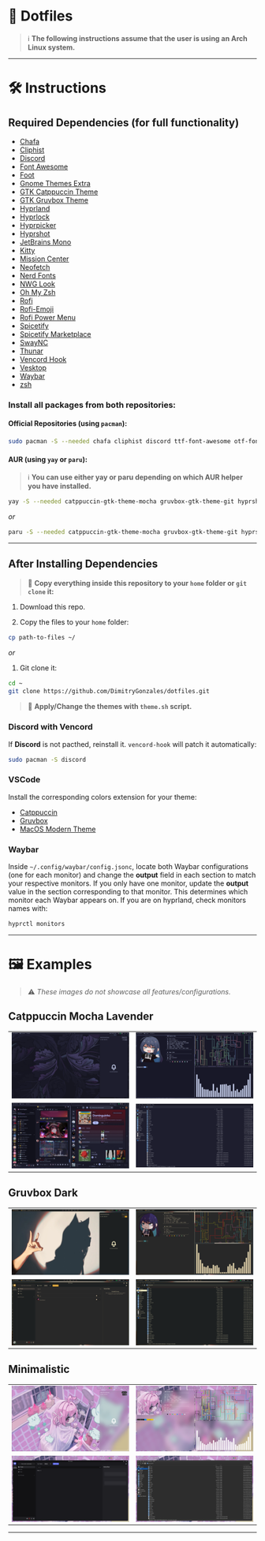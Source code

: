 # 🎨 Dotfiles

> ℹ️ **The following instructions assume that the user is using an Arch Linux system.**

---

# 🛠️ Instructions

## Required Dependencies (for full functionality)

- [Chafa](https://github.com/hpjansson/chafa)
- [Cliphist](https://github.com/sentriz/cliphist)
- [Discord](https://github.com/discord)
- [Font Awesome](https://github.com/FortAwesome/Font-Awesome)
- [Foot](https://codeberg.org/dnkl/foot)
- [Gnome Themes Extra](https://gitlab.gnome.org/GNOME/gnome-themes-extra)
- [GTK Catppuccin Theme](https://github.com/catppuccin/gtk)
- [GTK Gruvbox Theme](https://github.com/Fausto-Korpsvart/Gruvbox-GTK-Theme)
- [Hyprland](https://github.com/hyprwm/Hyprland)
- [Hyprlock](https://github.com/hyprwm/hyprlock)
- [Hyprpicker](https://github.com/hyprwm/hyprpicker)
- [Hyprshot](https://github.com/Gustash/Hyprshot)
- [JetBrains Mono](https://github.com/JetBrains/JetBrainsMono)
- [Kitty](https://github.com/kovidgoyal/kitty)
- [Mission Center](https://github.com/Slimbook-Team/mission-center)
- [Neofetch](https://github.com/dylanaraps/neofetch)
- [Nerd Fonts](https://github.com/ryanoasis/nerd-fonts)
- [NWG Look](https://github.com/nwg-piotr/nwg-look)
- [Oh My Zsh](https://github.com/ohmyzsh/ohmyzsh)
- [Rofi](https://github.com/davatorium/rofi)
- [Rofi-Emoji](https://github.com/Mange/rofi-emoji)
- [Rofi Power Menu](https://github.com/jluttine/rofi-power-menu)
- [Spicetify](https://github.com/spicetify/cli)
- [Spicetify Marketplace](https://github.com/spicetify/marketplace)
- [SwayNC](https://github.com/ErikReider/SwayNotificationCenter)
- [Thunar](https://docs.xfce.org/xfce/thunar/start)
- [Vencord Hook](https://aur.archlinux.org/packages/vencord-hook)
- [Vesktop](https://github.com/Vencord/Vesktop)
- [Waybar](https://github.com/Alexays/Waybar)
- [zsh](https://github.com/zsh-users/zsh)

### Install all packages from both repositories:

#### Official Repositories (using `pacman`):

```bash
sudo pacman -S --needed chafa cliphist discord ttf-font-awesome otf-font-awesome foot gnome-themes-extra hyprland hyprlock hyprpicker ttf-jetbrains-mono kitty mission-center neofetch nerd-fonts nwg-look rofi rofi-emoji swaync thunar waybar zsh
```

#### AUR (using `yay` or `paru`):

> ℹ️ **You can use either yay or paru depending on which AUR helper you have installed.**

```bash
yay -S --needed catppuccin-gtk-theme-mocha gruvbox-gtk-theme-git hyprshot oh-my-zsh-git rofi-power-menu spicetify-cli spicetify-marketplace-bin vencord-hook vesktop-bin
```

_or_

```bash
paru -S --needed catppuccin-gtk-theme-mocha gruvbox-gtk-theme-git hyprshot oh-my-zsh-git rofi-power-menu spicetify-cli spicetify-marketplace-bin vencord-hook vesktop-bin
```

---

## After Installing Dependencies

> 📌 **Copy everything inside this repository to your `home` folder or `git clone` it:**

1. Download this repo.

2. Copy the files to your `home` folder:

```bash
cp path-to-files ~/
```

_or_

1. Git clone it:

```bash
cd ~
git clone https://github.com/DimitryGonzales/dotfiles.git
```

> 📌 **Apply/Change the themes with `theme.sh` script.**

### Discord with Vencord

If **Discord** is not pacthed, reinstall it. `vencord-hook` will patch it automatically:

```bash
sudo pacman -S discord
```

### VSCode

Install the corresponding colors extension for your theme:

- [Catppuccin](https://marketplace.visualstudio.com/items?itemName=Catppuccin.catppuccin-vsc)
- [Gruvbox](https://marketplace.visualstudio.com/items?itemName=jdinhlife.gruvbox)
- [MacOS Modern Theme](https://marketplace.visualstudio.com/items?itemName=davidbwaters.macos-modern-theme)

### Waybar

Inside `~/.config/waybar/config.jsonc`, locate both Waybar configurations (one for each monitor) and change the **output** field in each section to match your respective monitors. If you only have one monitor, update the **output** value in the section corresponding to that monitor. This determines which monitor each Waybar appears on. If you are on hyprland, check monitors names with:

```bash
hyprctl monitors
```

---

# 🖼️ Examples

> ⚠️ *These images do not showcase all features/configurations.*

## Catppuccin Mocha Lavender

<table>
    <tr>
        <td><img src="./examples/catppuccin-mocha-lavender/catppuccin-mocha-lavender-1.png" alt="example-1"></td>
        <td><img src="./examples/catppuccin-mocha-lavender/catppuccin-mocha-lavender-2.png" alt="example-2"></td>
    </tr>
    <tr>
        <td><img src="./examples/catppuccin-mocha-lavender/catppuccin-mocha-lavender-3.png" alt="example-3"></td>
        <td><img src="./examples/catppuccin-mocha-lavender/catppuccin-mocha-lavender-4.png" alt="example-4"></td>
    </tr>
</table>

## Gruvbox Dark

<table>
    <tr>
        <td><img src="./examples/gruvbox-dark/gruvbox-dark-1.png" alt="example-1"></td>
        <td><img src="./examples/gruvbox-dark/gruvbox-dark-2.png" alt="example-2"></td>
    </tr>
    <tr>
        <td><img src="./examples/gruvbox-dark/gruvbox-dark-3.png" alt="example-3"></td>
        <td><img src="./examples/gruvbox-dark/gruvbox-dark-4.png" alt="example-4"></td>
    </tr>
</table>

## Minimalistic

<table>
    <tr>
        <td><img src="./examples/minimalistic/minimalistic-1.png" alt="example-1"></td>
        <td><img src="./examples/minimalistic/minimalistic-2.png" alt="example-2"></td>
    </tr>
    <tr>
        <td><img src="./examples/minimalistic/minimalistic-3.png" alt="example-3"></td>
        <td><img src="./examples/minimalistic/minimalistic-4.png" alt="example-4"></td>
    </tr>
</table>

---
